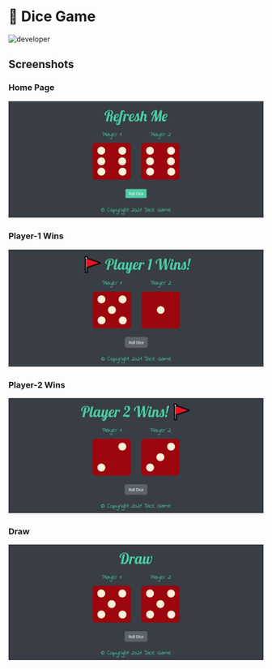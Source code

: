 # 🎲 Dice Game
![developer](https://img.shields.io/badge/Developed%20By%20%3A-Sakshi%20Gupta-red)
## Screenshots

### Home Page
![](screenshots/Home%20Page.JPG)

### Player-1 Wins
![](screenshots/Player-1%20wins.JPG)

### Player-2 Wins
![](screenshots/Player-2%20wins.JPG)

### Draw
![](screenshots/Draw.JPG)
